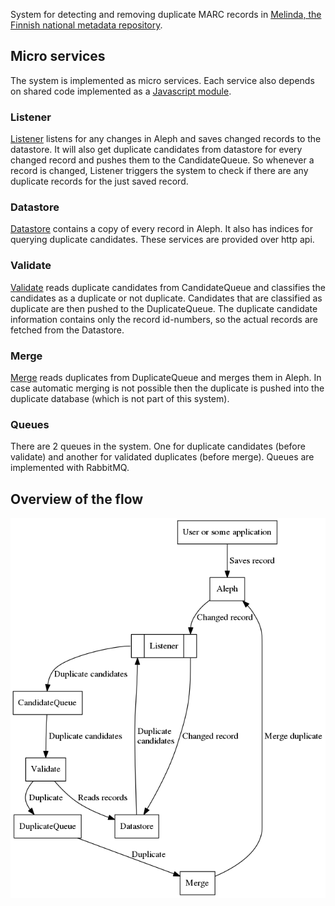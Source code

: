 System for detecting and removing duplicate MARC records in [Melinda, the Finnish national metadata repository](https://www.kansalliskirjasto.fi/en/services/metadata-reserve-services/melinda).

## Micro services

The system is implemented as micro services. Each service also depends on shared code implemented as a [Javascript module](https://github.com/NatLibFi/melinda-deduplication-common).

### Listener

[Listener](https://github.com/NatLibFi/melinda-deduplication-listener) listens for any changes in Aleph and saves changed records to the datastore. It will also get duplicate candidates from datastore for every changed record and pushes them to the CandidateQueue. So whenever a record is changed, Listener triggers the system to check if there are any duplicate records for the just saved record.

### Datastore

[Datastore](https://github.com/NatLibFi/melinda-deduplication-datastore) contains a copy of every record in Aleph. It also has indices for querying duplicate candidates. These services are provided over http api.

### Validate


[Validate](https://github.com/NatLibFi/melinda-deduplication-validate) reads duplicate candidates from CandidateQueue and classifies the candidates as a duplicate or not duplicate. Candidates that are classified as duplicate are then pushed to the DuplicateQueue. The duplicate candidate information contains only the record id-numbers, so the actual records are fetched from the Datastore.

### Merge

[Merge](https://github.com/NatLibFi/melinda-deduplication-merge) reads duplicates from DuplicateQueue and merges them in Aleph. In case automatic merging is not possible then the duplicate is pushed into the duplicate database (which is not part of this system).

### Queues

There are 2 queues in the system. One for duplicate candidates (before validate) and another for validated duplicates (before merge). Queues are implemented with RabbitMQ.


## Overview of the flow

![Overview of the flow"](images/architecture.png "Overview of the flow")
